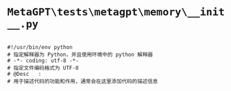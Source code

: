 # `MetaGPT\tests\metagpt\memory\__init__.py`

```

#!/usr/bin/env python
# 指定解释器为 Python，并且使用环境中的 python 解释器
# -*- coding: utf-8 -*-
# 指定文件编码格式为 UTF-8
# @Desc   :
# 用于描述代码的功能和作用，通常会在这里添加代码的描述信息

```